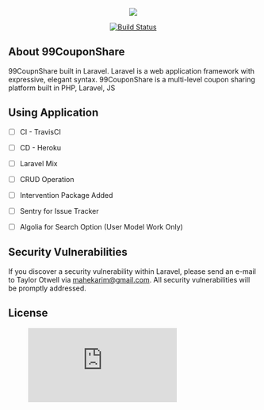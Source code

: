 <p align="center"><img src="https://laravel.com/assets/img/components/logo-laravel.svg"></p>

<p align="center">
<a href="https://travis-ci.org/MaheKarim/99CouponShare"><img src="https://travis-ci.org/MaheKarim/99CouponShare.svg?branch=master" alt="Build Status"></a>

</p>

## About 99CouponShare


99CoupnShare built in Laravel. Laravel is a web application framework with expressive, elegant syntax. 99CouponShare is a multi-level coupon sharing platform built in PHP, Laravel, JS


## Using Application

- [ ] CI - TravisCI
- [ ] CD - Heroku
- [ ] Laravel Mix
- [ ] CRUD Operation
- [ ] Intervention Package Added
- [ ] Sentry for Issue Tracker
- [ ] Algolia for Search Option (User Model Work Only)



## Security Vulnerabilities

If you discover a security vulnerability within Laravel, please send an e-mail to Taylor Otwell via [mahekarim@gmail.com](mailto:mahekarim@gmail.com). All security vulnerabilities will be promptly addressed.

## License

<figure><embed src="https://wakatime.com/share/@mahekarim/abbbf6f1-db90-4da4-a137-0f4d0efc037a.svg"></embed></figure>
